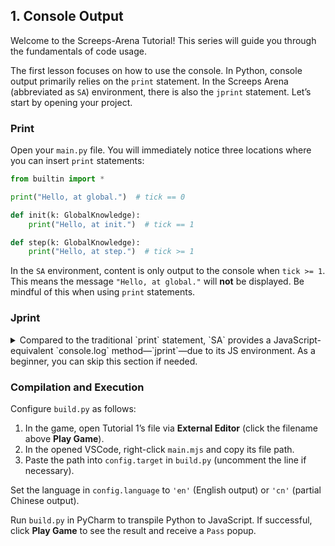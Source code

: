 
## 1. Console Output  

Welcome to the Screeps-Arena Tutorial! 
This series will guide you through the fundamentals of code usage.  

The first lesson focuses on how to use the console. 
In Python, console output primarily relies on the `print` statement. 
In the Screeps Arena (abbreviated as `SA`) environment, there is also the `jprint` statement. Let’s start by opening your project.  

### Print  
Open your `main.py` file. You will immediately notice three locations where you can insert `print` statements:  

```python
from builtin import *

print("Hello, at global.")  # tick == 0

def init(k: GlobalKnowledge):
    print("Hello, at init.")  # tick == 1

def step(k: GlobalKnowledge):
    print("Hello, at step.")  # tick >= 1
```

In the `SA` environment, content is only output to the console when `tick >= 1`. This means the message `"Hello, at global."` will **not** be displayed. Be mindful of this when using `print` statements.  

### Jprint  
<details>  
<summary>  
Compared to the traditional `print` statement, `SA` provides a JavaScript-equivalent `console.log` method—`jprint`—due to its JS environment. As a beginner, you can skip this section if needed.  
</summary>  

```python
from builtin import *

def init(k: GlobalKnowledge):
    a = 1
    b = [1, 2]
    c = {'a': a}
    print(a, b, c)       # Python-style output
    jprint(a, b, c)      # JS-style output

def step(k: GlobalKnowledge):
    pass
```

When printing simple data types (e.g., `int`, `float`, `str`, `list`), there is no difference between `print` and `jprint`. However, when printing objects:  
- `jprint` displays the actual properties of the object in JavaScript.  
- `print` shows a Python-style formatted string.  

Use `jprint` for detailed debugging and `print` for everyday use.  

</details>  

### Compilation and Execution  
Configure `build.py` as follows:  
1. In the game, open Tutorial 1’s file via **External Editor** (click the filename above **Play Game**).  
2. In the opened VSCode, right-click `main.mjs` and copy its file path.  
3. Paste the path into `config.target` in `build.py` (uncomment the line if necessary).  

Set the language in `config.language` to `'en'` (English output) or `'cn'` (partial Chinese output).  

Run `build.py` in PyCharm to transpile Python to JavaScript. If successful, click **Play Game** to see the result and receive a `Pass` popup.
